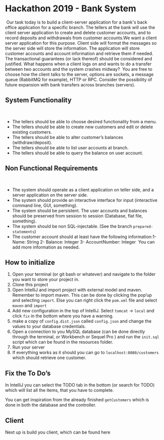 # Hackathon 2019 - Bank System
​
Our task today is to build a client-server application for a bank's back office application for a specific branch. The tellers at the bank will use the client server application to create and delete customer accounts, and to record deposits and withdrawals from customer accounts.
​
We want a client server application for this purpose. Client side will format the messages so the server side will store the information. The application will store customer accounts and account information and retrieve them if needed. 
​
The transactional guarantees (or lack thereof) should be considered and justified. What happens when a client logs on and wants to do a transfer between two accounts and the system crashes midway? 
​
You are free to choose how the client talks to the server, options are sockets, a message queue (RabbitMQ for example), HTTP or RPC. Consider the possibility of future expansion with bank transfers across branches (servers). 
​
## System Functionality
​
- The tellers should be able to choose desired functionality from a menu.
- The tellers should be able to create new customers and edit or delete existing customers. 
- The tellers should be able to alter customer’s balances (withdraw/deposit).
- The tellers should be able to list user accounts at branch.
- The tellers should be able to query the balance on user account.
​
## Non Functional Requirements
​
- The system should operate as a client application on teller side, and a server application on the server side.
- The system should provide an interactive interface for input (interactive command line, GUI, something).
- The system should be persistent. The user accounts and balances should be preserved from session to session (Database, flat file, something). 
- The system should be non SQL-injectable. (See the branch `prepared-statements`)
- The customer account should at least have the following information: 
​
1- Name: String
2- Balance: Integer
3- AccountNumber: Integer 
​
You can add more information as needed.

## How to initialize
1. Open your terminal (or git bash or whatever) and navigate to the folder you want to store your project in.
2. Clone this project
3. Open IntelliJ and import project with external model and maven. Remember to import maven. This can be done by clicking the pop’up and selecting `import`. Else you can right click the `pom.xml` file and select `maven` and `import`
4. Add new configuration in the top of IntelliJ. Select `tomcat` → `local` and click `fix` in the bottom where you have a warning. 
5. make a copy of `config.dist.json` called `config.json` and change the values to your database credentials.
6. Open a connection to you MySQL database (can be done directly through the terminal, or Workbench or Sequel Pro ) and run the `init.sql` script which can be found in the resources folder.
7. Run your server
8. If everything works as it should you can go to `localhost:8080/customers` which should retrieve one customer.

## Fix the To Do’s 
In IntelliJ you can select the TODO tab in the bottom (or search for TODO) which will list all the items, that you have to complete. 

You can get inspiration from the already finished `getCustomers` which is done in both the database and the controller. 

## Client
Next up is build you client, which can be found here <github-link>
